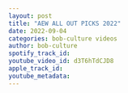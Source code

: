 ```yaml
---
layout: post
title: "AEW ALL OUT PICKS 2022"
date: 2022-09-04
categories: bob-culture videos
author: bob-culture
spotify_track_id: 
youtube_video_id: d3T6hTdCJD8
apple_track_id: 
youtube_metadata: 
---
```

